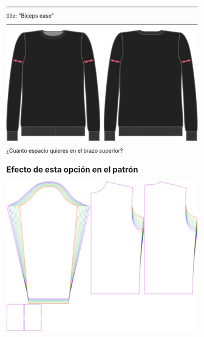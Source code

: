 - - -
title: "Biceps ease"
- - -

![Holgura del bíceps](bicepsease.svg)

¿Cuánto espacio quieres en el brazo superior?

## Efecto de esta opción en el patrón

![Esta imagen muestra el efecto de esta opción superponiendo varias variantes que tienen un valor diferente para esta opción](sven_bicepsease_sample.svg "Efecto de esta opción en el patrón")

